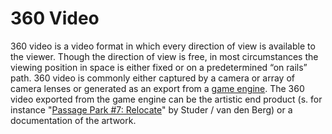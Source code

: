 # 360 Video

360 video is a video format in which every direction of view is available to the viewer. Though the direction of view is free, in most circumstances the viewing position in space is either fixed or on a predetermined “on rails” path. 360 video is commonly either captured by a camera or array of camera lenses or generated as an export from a [game engine](../game-engines/#list-of-engines). The 360 video exported from the game engine can be the artistic end product (s. for instance "[Passage Park #7: Relocate](../../community/)" by Studer / van den Berg) or a documentation of the artwork.&#x20;
